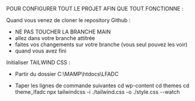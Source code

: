 POUR CONFIGURER TOUT LE PROJET AFIN QUE TOUT FONCTIONNE :


Quand vous venez de cloner le repository Github :
- NE PAS TOUCHER LA BRANCHE MAIN
- allez dans votre branche attitrée
- faites vos changements sur votre branche (vous seul pouvez les voir)
- quand vous avez fini 


Initialiser TAILWIND CSS : 

- Partir du dossier C:\MAMP\htdocs\LFADC

- Taper les lignes de commande suivantes
cd wp-content
cd themes
cd theme_lfadc
npx tailwindcss -i ./tailwind.css -o ./style.css --watch